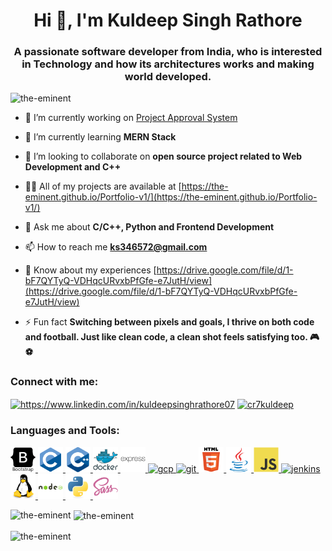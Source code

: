 <h1 align="center">Hi 👋, I'm Kuldeep Singh Rathore</h1>
<h3 align="center">A passionate software developer from India, who is interested in Technology and how its architectures works and making world developed.</h3>

<p align="left"> <img src="https://komarev.com/ghpvc/?username=the-eminent&label=Profile%20views&color=0e75b6&style=flat" alt="the-eminent" /> </p>

- 🔭 I’m currently working on [Project Approval System](https://the-eminent.github.io/Project-Approval_Web-App/landing-page.html)

- 🌱 I’m currently learning **MERN Stack**

- 👯 I’m looking to collaborate on **open source project related to Web Development and C++**

- 👨‍💻 All of my projects are available at [https://the-eminent.github.io/Portfolio-v1/](https://the-eminent.github.io/Portfolio-v1/)

- 💬 Ask me about **C/C++, Python and Frontend Development**

- 📫 How to reach me **ks346572@gmail.com**

- 📄 Know about my experiences [https://drive.google.com/file/d/1-bF7QYTyQ-VDHqcURvxbPfGfe-e7JutH/view](https://drive.google.com/file/d/1-bF7QYTyQ-VDHqcURvxbPfGfe-e7JutH/view)

- ⚡ Fun fact **Switching between pixels and goals, I thrive on both code and football. Just like clean code, a clean shot feels satisfying too. 🎮⚽**

<h3 align="left">Connect with me:</h3>
<p align="left">
<a href="https://linkedin.com/in/https://www.linkedin.com/in/kuldeepsinghrathore07" target="blank"><img align="center" src="https://raw.githubusercontent.com/rahuldkjain/github-profile-readme-generator/master/src/images/icons/Social/linked-in-alt.svg" alt="https://www.linkedin.com/in/kuldeepsinghrathore07" height="30" width="40" /></a>
<a href="https://www.codechef.com/users/cr7kuldeep" target="blank"><img align="center" src="https://cdn.jsdelivr.net/npm/simple-icons@3.1.0/icons/codechef.svg" alt="cr7kuldeep" height="30" width="40" /></a>
</p>

<h3 align="left">Languages and Tools:</h3>
<p align="left"> <a href="https://getbootstrap.com" target="_blank" rel="noreferrer"> <img src="https://raw.githubusercontent.com/devicons/devicon/master/icons/bootstrap/bootstrap-plain-wordmark.svg" alt="bootstrap" width="40" height="40"/> </a> <a href="https://www.cprogramming.com/" target="_blank" rel="noreferrer"> <img src="https://raw.githubusercontent.com/devicons/devicon/master/icons/c/c-original.svg" alt="c" width="40" height="40"/> </a> <a href="https://www.w3schools.com/cpp/" target="_blank" rel="noreferrer"> <img src="https://raw.githubusercontent.com/devicons/devicon/master/icons/cplusplus/cplusplus-original.svg" alt="cplusplus" width="40" height="40"/> </a> <a href="https://www.docker.com/" target="_blank" rel="noreferrer"> <img src="https://raw.githubusercontent.com/devicons/devicon/master/icons/docker/docker-original-wordmark.svg" alt="docker" width="40" height="40"/> </a> <a href="https://expressjs.com" target="_blank" rel="noreferrer"> <img src="https://raw.githubusercontent.com/devicons/devicon/master/icons/express/express-original-wordmark.svg" alt="express" width="40" height="40"/> </a> <a href="https://cloud.google.com" target="_blank" rel="noreferrer"> <img src="https://www.vectorlogo.zone/logos/google_cloud/google_cloud-icon.svg" alt="gcp" width="40" height="40"/> </a> <a href="https://git-scm.com/" target="_blank" rel="noreferrer"> <img src="https://www.vectorlogo.zone/logos/git-scm/git-scm-icon.svg" alt="git" width="40" height="40"/> </a> <a href="https://www.w3.org/html/" target="_blank" rel="noreferrer"> <img src="https://raw.githubusercontent.com/devicons/devicon/master/icons/html5/html5-original-wordmark.svg" alt="html5" width="40" height="40"/> </a> <a href="https://www.java.com" target="_blank" rel="noreferrer"> <img src="https://raw.githubusercontent.com/devicons/devicon/master/icons/java/java-original.svg" alt="java" width="40" height="40"/> </a> <a href="https://developer.mozilla.org/en-US/docs/Web/JavaScript" target="_blank" rel="noreferrer"> <img src="https://raw.githubusercontent.com/devicons/devicon/master/icons/javascript/javascript-original.svg" alt="javascript" width="40" height="40"/> </a> <a href="https://www.jenkins.io" target="_blank" rel="noreferrer"> <img src="https://www.vectorlogo.zone/logos/jenkins/jenkins-icon.svg" alt="jenkins" width="40" height="40"/> </a> <a href="https://www.linux.org/" target="_blank" rel="noreferrer"> <img src="https://raw.githubusercontent.com/devicons/devicon/master/icons/linux/linux-original.svg" alt="linux" width="40" height="40"/> </a> <a href="https://nodejs.org" target="_blank" rel="noreferrer"> <img src="https://raw.githubusercontent.com/devicons/devicon/master/icons/nodejs/nodejs-original-wordmark.svg" alt="nodejs" width="40" height="40"/> </a> <a href="https://www.python.org" target="_blank" rel="noreferrer"> <img src="https://raw.githubusercontent.com/devicons/devicon/master/icons/python/python-original.svg" alt="python" width="40" height="40"/> </a> <a href="https://sass-lang.com" target="_blank" rel="noreferrer"> <img src="https://raw.githubusercontent.com/devicons/devicon/master/icons/sass/sass-original.svg" alt="sass" width="40" height="40"/> </a> </p>

<p><img align="left" src="https://github-readme-stats.vercel.app/api/top-langs?username=the-eminent&show_icons=true&locale=en&layout=compact" alt="the-eminent" /></p>

<p>&nbsp;<img align="center" src="https://github-readme-stats.vercel.app/api?username=the-eminent&show_icons=true&locale=en" alt="the-eminent" /></p>

<p><img align="center" src="https://github-readme-streak-stats.herokuapp.com/?user=the-eminent&" alt="the-eminent" /></p>
